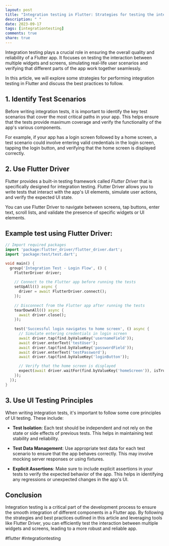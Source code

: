 ```yaml
---
layout: post
title: "Integration testing in Flutter: Strategies for testing the interaction between multiple widgets and screens"
description: " "
date: 2023-09-17
tags: [integrationtesting]
comments: true
share: true
---
```


Integration testing plays a crucial role in ensuring the overall quality and reliability of a Flutter app. It focuses on testing the interaction between multiple widgets and screens, simulating real-life user scenarios and verifying that different parts of the app work together seamlessly.

In this article, we will explore some strategies for performing integration testing in Flutter and discuss the best practices to follow.

## 1. Identify Test Scenarios
Before writing integration tests, it is important to identify the key test scenarios that cover the most critical paths in your app. This helps ensure that the tests provide maximum coverage and verify the functionality of the app's various components.

For example, if your app has a login screen followed by a home screen, a test scenario could involve entering valid credentials in the login screen, tapping the login button, and verifying that the home screen is displayed correctly.

## 2. Use Flutter Driver
Flutter provides a built-in testing framework called *Flutter Driver* that is specifically designed for integration testing. Flutter Driver allows you to write tests that interact with the app's UI elements, simulate user actions, and verify the expected UI state.

You can use Flutter Driver to navigate between screens, tap buttons, enter text, scroll lists, and validate the presence of specific widgets or UI elements.

## Example test using Flutter Driver:

```dart
// Import required packages
import 'package:flutter_driver/flutter_driver.dart';
import 'package:test/test.dart';

void main() {
  group('Integration Test - Login Flow', () {
    FlutterDriver driver;
  
    // Connect to the Flutter app before running the tests
    setUpAll(() async {
      driver = await FlutterDriver.connect();
    });
  
    // Disconnect from the Flutter app after running the tests
    tearDownAll(() async {
      await driver.close();
    });
  
    test('Successful login navigates to home screen', () async {
      // Simulate entering credentials in login screen
      await driver.tap(find.byValueKey('usernameField'));
      await driver.enterText('testUser');
      await driver.tap(find.byValueKey('passwordField'));
      await driver.enterText('testPassword');
      await driver.tap(find.byValueKey('loginButton'));

      // Verify that the home screen is displayed
      expect(await driver.waitFor(find.byValueKey('homeScreen')), isTrue);
    });
  });
}
```

## 3. Use UI Testing Principles
When writing integration tests, it's important to follow some core principles of UI testing. These include:

- **Test Isolation**: Each test should be independent and not rely on the state or side effects of previous tests. This helps in maintaining test stability and reliability.

- **Test Data Management**: Use appropriate test data for each test scenario to ensure that the app behaves correctly. This may involve mocking server responses or using fixtures.

- **Explicit Assertions**: Make sure to include explicit assertions in your tests to verify the expected behavior of the app. This helps in identifying any regressions or unexpected changes in the app's UI.

## Conclusion
Integration testing is a critical part of the development process to ensure the smooth integration of different components in a Flutter app. By following the strategies and best practices outlined in this article and leveraging tools like Flutter Driver, you can efficiently test the interaction between multiple widgets and screens, leading to a more robust and reliable app.

#flutter #integrationtesting